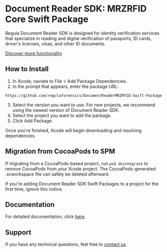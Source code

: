 # Document Reader SDK: MRZRFID Core Swift Package

Regula Document Reader SDK is designed for identity verification services that specialize in reading and digital verification of passports, ID cards, driver's licenses, visas, and other ID documents.

[Discover more functionality](https://regulaforensics.com/products/document-reader-sdk/)

## How to Install

1. In Xcode, naviate to File > Add Package Dependencies.
2. In the prompt that appears, enter the package URL:

```
https://github.com/regulaforensics/DocumentReaderMRZRFID-Swift-Package
```
   
3. Select the version you want to use. For new projects, we recommend using the newest version of Document Reader SDK.
4. Select the project you want to add the package.
5. Click Add Package.

Once you're finished, Xcode will begin downloading and resolving dependencies.

## Migration from CocoaPods to SPM

If migrating from a CocoaPods-based project, run `pod deintegrate` to remove CocoaPods from your Xcode project. The CocoaPods-generated .xcworkspace file can safely be deleted afterward. 

If you're adding Document Reader SDK Swift Packages to a project for the first time, ignore this notice.

## Documentation

For detailed documentation, click [here](https://docs.regulaforensics.com/).

## Support

If you have any technical questions, feel free to [contact us](https://support.regulaforensics.com/hc/requests/new).
